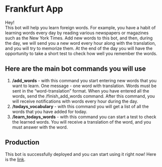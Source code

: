 # Frankfurt App
Hey! <br> This bot will help you learn foreign words. For example, you have a habit of learning words every day by reading various newspapers or magazines such as the New York Times. Add new words to this bot, and then, during the day, we will send you a new word every hour along with the translation, and you will try to memorize them. At the end of the day you will have the opportunity to take a short test to check how well you remember the words.

## Here are the main bot commands you will use

1. **/add_words** - with this command you start entering new words that you want to learn. One message - one word with translation. Words must be sent in the “word-translation” format. When you have entered all the words, send the /finish_add_words command. After this command, you will receive notifications with words every hour during the day.
2. **/todays_vocabulary** - with this command you will get a list of all the words that you have added for today.
3. **/learn_todays_words** - with this command you can start a test to check the learned words. You will receive a translation of the word, and you must answer with the word.

## Production
This bot is successfully deployed and you can start using it right now! Here is the [link](https://t.me/letslearnwords_bot).